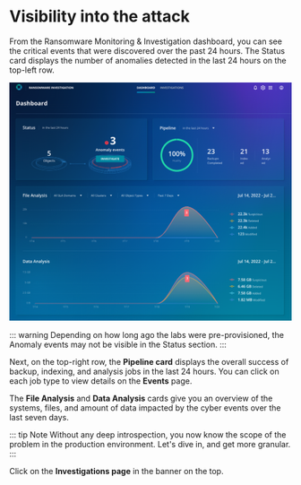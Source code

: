 # Visibility into the attack

From the Ransomware Monitoring & Investigation dashboard, you can see the critical events that were discovered over the past 24 hours. The Status card displays the number of anomalies detected in the last 24 hours on the top-left row.

![Ransomware Monitoring & Investigation Status Dashboard](./images/RIDashboard.png)

::: warning
Depending on how long ago the labs were pre-provisioned, the Anomaly events may not be visible in the Status section.
:::

Next, on the top-right row, the **Pipeline card** displays the overall success of backup, indexing, and analysis jobs in the last 24 hours. You can click on each job type to view details on the **Events** page.

The **File Analysis** and **Data Analysis** cards give you an overview of the systems, files, and amount of data impacted by the cyber events over the last seven days. 

::: tip Note
Without any deep introspection, you now know the scope of the problem in the production environment. Let's dive in, and get more granular.
:::

Click on the **Investigations page** in the banner on the top.  